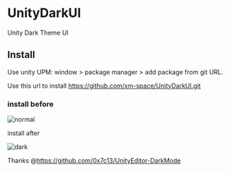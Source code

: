 # UnityDarkUI
Unity Dark  Theme UI

## Install

Use unity UPM:  window  >  package manager > add package from git URL.

Use this url to install https://github.com/xm-space/UnityDarkUI.git

### install before

![normal](C:\Users\S\Desktop\normal.png)

install after

![dark](C:\Users\S\Desktop\dark.png)

 

Thanks @https://github.com/0x7c13/UnityEditor-DarkMode
